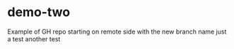 # demo-two
Example of GH repo starting on remote side with the new branch name
just a test
another test
